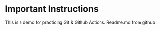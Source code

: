 # Important Instructions

This is a demo for practicing Git & Github Actions. Readme.md from github
